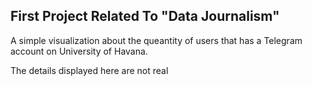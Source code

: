 ## First Project Related To "Data Journalism"

A simple visualization about the queantity of users that has a Telegram 
account on University of Havana.

The details displayed here are not real
